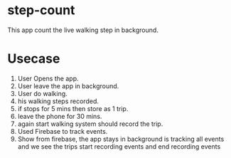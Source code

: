 # step-count
This app count the live walking step in background.

# Usecase
1.  User Opens the app.
2.  User leave the app in background.
3.  User do walking.
4.  his walking steps recorded.
5.  if stops for 5 mins then store as 1 trip.
6.  leave the phone for 30 mins.
7.  again start walking system should record the trip.
8.  Used Firebase to track events.
9.  Show from firebase, the app stays in background is tracking all events and we see the trips start recording events and end recording events
